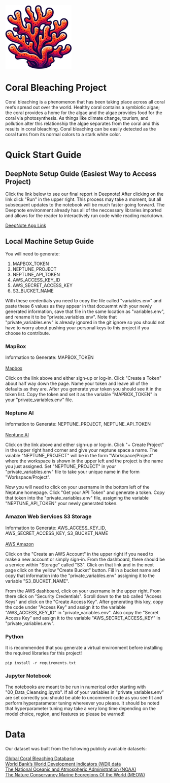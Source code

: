 <p text-align="center">
    <picture>
      <img alt="A sylized piece of coral" src="https://raw.githubusercontent.com/jamesbconner/MADS699/main/docs/images/ProjectCoralBleaching.png" height="200">
    </picture>
</p>

# Coral Bleaching Project

Coral bleaching is a phenomenon that has been taking place across all coral reefs spread out over the world. Healthy coral contains a symbiotic algae; the coral provides a home for the algae and the algae provides food for the coral via photosynthesis. As things like climate change, tourism, and pollution alter this relationship the algae separates from the coral and this results in coral bleaching. Coral bleaching can be easily detected as the coral turns from its normal colors to a stark white color.

# Quick Start Guide

## DeepNote Setup Guide (Easiest Way to Access Project)

Click the link below to see our final report in Deepnote! After clicking on the link click "Run" in the upper right. This process may take a moment, but all subsequent updates to the notebook will be much faster going forward. The Deepnote environment already has all of the neccessary libraries imported and allows for the reader to interactively run code while reading markdown.

[DeepNote App Link](https://deepnote.com/app/capstone-dcc8/Capstone-6a5ab9c4-f125-4a61-a0b4-af0fc5325c87)

## Local Machine Setup Guide

You will need to generate:
1. MAPBOX_TOKEN
2. NEPTUNE_PROJECT
3. NEPTUNE_API_TOKEN
4. AWS_ACCESS_KEY_ID
5. AWS_SECRET_ACCESS_KEY
6. S3_BUCKET_NAME

With these credentials you need to copy the file called "variables.env" and paste these 6 values as they appear in that docuemnt with your newly generated information, save that file in the same location as "variables.env", and rename it to be "private_variables.env". Note that "private_variables.env" is already ignored in the git ignore so you should not have to worry about pushing your personal keys to this project if you choose to contribute.

### **MapBox**
Information to Generate: MAPBOX_TOKEN <br>
<br>
[Mapbox](https://www.mapbox.com/)

Click on the link above and either sign-up or log-in. Click "Create a Token" about half way down the page. Name your token and leave all of the defaults as they are. After you generate your token you should see it in the token list. Copy the token and set it as the variable "MAPBOX_TOKEN" in your "private_variables.env" file.

### **Neptune AI**
Information to Generate: NEPTUNE_PROJECT, NEPTUNE_API_TOKEN <br>
<br>
[Neptune AI](https://neptune.ai/)

Click on the link above and either sign-up or log-in. Click "+ Create Project" in the upper right hand corner and give your neptune space a name. The vaiable "NEPTUNE_PROJECT" will be in the form "Workspace/Project" where the workspace is shown in the upper left and the project is the name you just assigned. Set "NEPTUNE_PROJECT" in your "private_variables.env" file to take your unique name in the form "Workspace/Project".

Now you will need to click on your username in the bottom left of the Neptune homepage. Click "Get your API Token" and generate a token. Copy that token into the "private_variables.env" file, assigning the variable "NEPTUNE_API_TOKEN" your newly generated token.

### **Amazon Web Services S3 Storage**
Information to Generate: AWS_ACCESS_KEY_ID, AWS_SECRET_ACCESS_KEY, S3_BUCKET_NAME <br>
<br>
[AWS Amazon](https://aws.amazon.com/)

Click on the "Create an AWS Account" in the upper right if you need to make a new account or simply sign-in. From the dashboard, there should be a service within "Storage" called "S3". Click on that link and in the next page click on the yellow "Create Bucket" button. Fill in a bucket name and copy that information into the "private_variables.env" assigning it to the variable "S3_BUCKET_NAME".

From the AWS dashboard, click on your username in the upper right. From there click on "Security Credentials". Scroll down to the tab called "Access Keys" and click on the "Create Access Key". After generating this key, copy the code under "Access Key" and assign it to the variable "AWS_ACCESS_KEY_ID" in "private_variables.env". Also copy the "Secret Access Key" and assign it to the variable "AWS_SECRET_ACCESS_KEY" in "private_variables.env".

### **Python**

It is recommended that you generate a virtual environment before installing the required libraries for this project!

```
pip install -r requirements.txt
```

### Jupyter Notebook

The notebooks are meant to be run in numerical order starting with "00_Data_Cleansing.ipynb". If all of your variables in "private_variables.env" are set correctly you should be able to uncomment code as you see fit and perform hyperparameter tuning whereever you please. It should be noted that hyperparameter tuning may take a very long time depending on the model choice, region, and features so please be warned!

# Data
Our dataset was built from the following publicly available datasets:

[Global Coral Bleaching Database](https://springernature.figshare.com/collections/_/5314466)<br>
[World Bank’s World Development Indicators (WDI) data](https://databank.worldbank.org/source/world-development-indicators#)<br>
[The National Oceanic and Atmospheric Administration (NOAA)](https://coralreefwatch.noaa.gov/product/index.php)<br>
[The Nature Conservancy Marine Ecoregions Of the World (MEOW)](https://tnc.maps.arcgis.com/home/item.html?id=ed2be4cf8b7a451f84fd093c2e7660e3#overview)<br>
